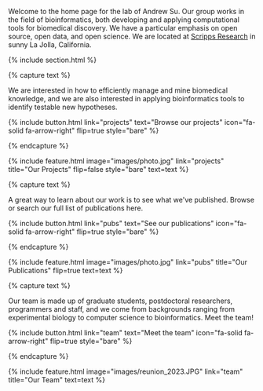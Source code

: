 ---
---

Welcome to the home page for the lab of Andrew Su. Our group works in the field of bioinformatics, both developing and applying computational tools for biomedical discovery. We have a particular emphasis on open source, open data, and open science. We are located at [Scripps Research](https://scripps.edu) in sunny La Jolla, California. 


{% include section.html %}

{% capture text %}

We are interested in how to efficiently manage and mine biomedical knowledge, and we are also interested in applying bioinformatics tools to identify testable new hypotheses.

{%
  include button.html
  link="projects"
  text="Browse our projects"
  icon="fa-solid fa-arrow-right"
  flip=true
  style="bare"
%}

{% endcapture %}

{%
  include feature.html
  image="images/photo.jpg"
  link="projects"
  title="Our Projects"
  flip=false
  style="bare"
  text=text
%}

{% capture text %}

A great way to learn about our work is to see what we've published.  Browse or search our full list of publications here.

{%
  include button.html
  link="pubs"
  text="See our publications"
  icon="fa-solid fa-arrow-right"
  flip=true
  style="bare"
%}

{% endcapture %}

{%
  include feature.html
  image="images/photo.jpg"
  link="pubs"
  title="Our Publications"
  flip=true
  text=text
%}

{% capture text %}

Our team is made up of graduate students, postdoctoral researchers, programmers and staff, and we come from backgrounds ranging from experimental biology to computer science to bioinformatics. Meet the team!

{%
  include button.html
  link="team"
  text="Meet the team"
  icon="fa-solid fa-arrow-right"
  flip=true
  style="bare"
%}

{% endcapture %}

{%
  include feature.html
  image="images/reunion_2023.JPG"
  link="team"
  title="Our Team"
  text=text
%}
